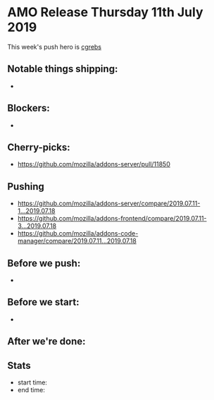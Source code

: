 # AMO Release Thursday 11th July 2019

This week's push hero is [cgrebs](https://github.com/EnTeQuAk)

## Notable things shipping:

*

## Blockers:

*

## Cherry-picks:

* https://github.com/mozilla/addons-server/pull/11850

## Pushing

- https://github.com/mozilla/addons-server/compare/2019.07.11-1...2019.07.18
- https://github.com/mozilla/addons-frontend/compare/2019.07.11-3...2019.07.18
- https://github.com/mozilla/addons-code-manager/compare/2019.07.11...2019.07.18

## Before we push:

* 

## Before we start:

*

## After we're done:


## Stats

- start time:
- end time:
